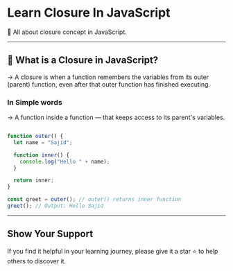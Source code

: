 # Learn Closure In JavaScript 
🌟 All about closure concept in JavaScript.

---

## 🧠 What is a Closure in JavaScript?

-> A closure is when a function remembers the variables from its outer (parent) function, even after that outer function has finished executing. 

### In Simple words
-> A function inside a function — that keeps access to its parent's variables.

```js 

function outer() {
  let name = "Sajid";

  function inner() {
    console.log("Hello " + name);
  }

  return inner;
}

const greet = outer(); // outer() returns inner function
greet(); // Output: Hello Sajid

```

---

## Show Your Support

If you find it helpful in your learning journey, please give it a star ⭐ to help others to discover it.

